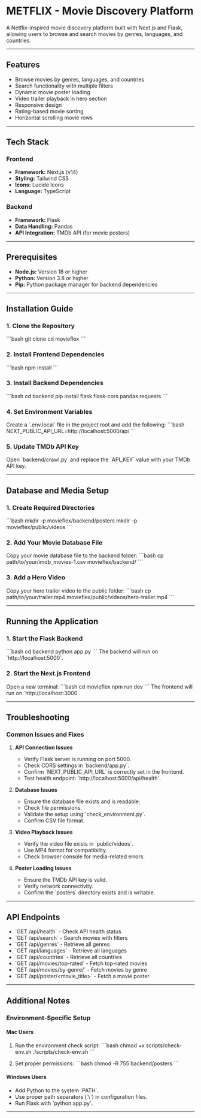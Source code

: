 
# METFLIX - Movie Discovery Platform

A Netflix-inspired movie discovery platform built with Next.js and Flask, allowing users to browse and search movies by genres, languages, and countries.

---

## Features

- Browse movies by genres, languages, and countries
- Search functionality with multiple filters
- Dynamic movie poster loading
- Video trailer playback in hero section
- Responsive design
- Rating-based movie sorting
- Horizontal scrolling movie rows

---

## Tech Stack

### Frontend
- **Framework:** Next.js (v14)
- **Styling:** Tailwind CSS
- **Icons:** Lucide Icons
- **Language:** TypeScript

### Backend
- **Framework:** Flask
- **Data Handling:** Pandas
- **API Integration:** TMDb API (for movie posters)

---

## Prerequisites

- **Node.js:** Version 18 or higher
- **Python:** Version 3.8 or higher
- **Pip:** Python package manager for backend dependencies

---

## Installation Guide

### 1. Clone the Repository
\`\`\`bash
git clone <repository-url>
cd movieflex
\`\`\`

### 2. Install Frontend Dependencies
\`\`\`bash
npm install
\`\`\`

### 3. Install Backend Dependencies
\`\`\`bash
cd backend
pip install flask flask-cors pandas requests
\`\`\`

### 4. Set Environment Variables
Create a \`.env.local\` file in the project root and add the following:
\`\`\`bash
NEXT_PUBLIC_API_URL=http://localhost:5000/api
\`\`\`

### 5. Update TMDb API Key
Open \`backend/crawl.py\` and replace the \`API_KEY\` value with your TMDb API key.

---

## Database and Media Setup

### 1. Create Required Directories
\`\`\`bash
mkdir -p movieflex/backend/posters
mkdir -p movieflex/public/videos
\`\`\`

### 2. Add Your Movie Database File
Copy your movie database file to the backend folder:
\`\`\`bash
cp path/to/your/imdb_movies-1.csv movieflex/backend/
\`\`\`

### 3. Add a Hero Video
Copy your hero trailer video to the public folder:
\`\`\`bash
cp path/to/your/trailer.mp4 movieflex/public/videos/hero-trailer.mp4
\`\`\`

---

## Running the Application

### 1. Start the Flask Backend
\`\`\`bash
cd backend
python app.py
\`\`\`
The backend will run on \`http://localhost:5000\`.

### 2. Start the Next.js Frontend
Open a new terminal:
\`\`\`bash
cd movieflex
npm run dev
\`\`\`
The frontend will run on \`http://localhost:3000\`.

---

## Troubleshooting

### Common Issues and Fixes

1. **API Connection Issues**
   - Verify Flask server is running on port 5000.
   - Check CORS settings in \`backend/app.py\`.
   - Confirm \`NEXT_PUBLIC_API_URL\` is correctly set in the frontend.
   - Test health endpoint: \`http://localhost:5000/api/health\`.

2. **Database Issues**
   - Ensure the database file exists and is readable.
   - Check file permissions.
   - Validate the setup using \`check_environment.py\`.
   - Confirm CSV file format.

3. **Video Playback Issues**
   - Verify the video file exists in \`public/videos\`.
   - Use MP4 format for compatibility.
   - Check browser console for media-related errors.

4. **Poster Loading Issues**
   - Ensure the TMDb API key is valid.
   - Verify network connectivity.
   - Confirm the \`posters\` directory exists and is writable.

---

## API Endpoints

- \`GET /api/health\` - Check API health status
- \`GET /api/search\` - Search movies with filters
- \`GET /api/genres\` - Retrieve all genres
- \`GET /api/languages\` - Retrieve all languages
- \`GET /api/countries\` - Retrieve all countries
- \`GET /api/movies/top-rated\` - Fetch top-rated movies
- \`GET /api/movies/by-genre/<genre>\` - Fetch movies by genre
- \`GET /api/poster/<movie_title>\` - Fetch a movie poster

---

## Additional Notes

### Environment-Specific Setup

#### Mac Users
1. Run the environment check script:
   \`\`\`bash
   chmod +x scripts/check-env.sh
   ./scripts/check-env.sh
   \`\`\`

2. Set proper permissions:
   \`\`\`bash
   chmod -R 755 backend/posters
   \`\`\`

#### Windows Users
- Add Python to the system \`PATH\`.
- Use proper path separators (\`\\`) in configuration files.
- Run Flask with \`python app.py\`.

---
